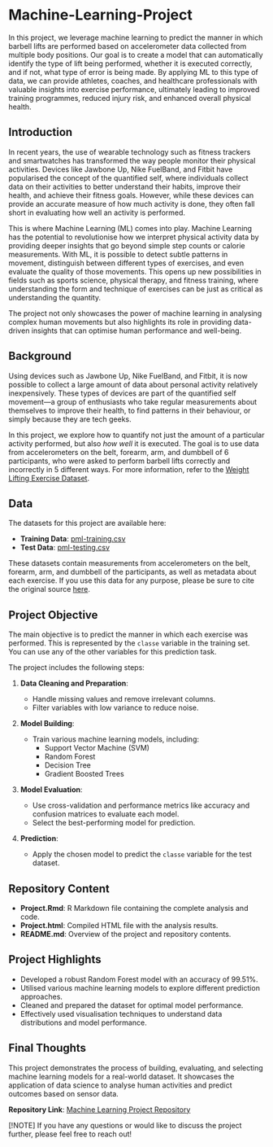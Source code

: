 # Machine-Learning-Project

In this project, we leverage machine learning to predict the manner in which barbell lifts are performed based on accelerometer data collected from multiple body positions. Our goal is to create a model that can automatically identify the type of lift being performed, whether it is executed correctly, and if not, what type of error is being made. By applying ML to this type of data, we can provide athletes, coaches, and healthcare professionals with valuable insights into exercise performance, ultimately leading to improved training programmes, reduced injury risk, and enhanced overall physical health.

## Introduction 
In recent years, the use of wearable technology such as fitness trackers and smartwatches has transformed the way people monitor their physical activities. Devices like Jawbone Up, Nike FuelBand, and Fitbit have popularised the concept of the quantified self, where individuals collect data on their activities to better understand their habits, improve their health, and achieve their fitness goals. However, while these devices can provide an accurate measure of how much activity is done, they often fall short in evaluating how well an activity is performed.

This is where Machine Learning (ML) comes into play. Machine Learning has the potential to revolutionise how we interpret physical activity data by providing deeper insights that go beyond simple step counts or calorie measurements. With ML, it is possible to detect subtle patterns in movement, distinguish between different types of exercises, and even evaluate the quality of those movements. This opens up new possibilities in fields such as sports science, physical therapy, and fitness training, where understanding the form and technique of exercises can be just as critical as understanding the quantity.

The project not only showcases the power of machine learning in analysing complex human movements but also highlights its role in providing data-driven insights that can optimise human performance and well-being.

## Background

Using devices such as Jawbone Up, Nike FuelBand, and Fitbit, it is now possible to collect a large amount of data about personal activity relatively inexpensively. These types of devices are part of the quantified self movement—a group of enthusiasts who take regular measurements about themselves to improve their health, to find patterns in their behaviour, or simply because they are tech geeks.

In this project, we explore how to quantify not just the amount of a particular activity performed, but also *how well* it is executed. The goal is to use data from accelerometers on the belt, forearm, arm, and dumbbell of 6 participants, who were asked to perform barbell lifts correctly and incorrectly in 5 different ways. For more information, refer to the [Weight Lifting Exercise Dataset](http://groupware.les.inf.puc-rio.br/har).

## Data

The datasets for this project are available here:

- **Training Data**: [pml-training.csv](https://d396qusza40orc.cloudfront.net/predmachlearn/pml-training.csv)  
- **Test Data**: [pml-testing.csv](https://d396qusza40orc.cloudfront.net/predmachlearn/pml-testing.csv)

These datasets contain measurements from accelerometers on the belt, forearm, arm, and dumbbell of the participants, as well as metadata about each exercise. If you use this data for any purpose, please be sure to cite the original source [here](http://groupware.les.inf.puc-rio.br/har).

## Project Objective

The main objective is to predict the manner in which each exercise was performed. This is represented by the `classe` variable in the training set. You can use any of the other variables for this prediction task.

The project includes the following steps:

1. **Data Cleaning and Preparation**: 
   - Handle missing values and remove irrelevant columns.
   - Filter variables with low variance to reduce noise.

2. **Model Building**:
   - Train various machine learning models, including:
     - Support Vector Machine (SVM)
     - Random Forest
     - Decision Tree
     - Gradient Boosted Trees

3. **Model Evaluation**:
   - Use cross-validation and performance metrics like accuracy and confusion matrices to evaluate each model.
   - Select the best-performing model for prediction.

4. **Prediction**:
   - Apply the chosen model to predict the `classe` variable for the test dataset.

## Repository Content

- **Project.Rmd**: R Markdown file containing the complete analysis and code.
- **Project.html**: Compiled HTML file with the analysis results.
- **README.md**: Overview of the project and repository contents.

## Project Highlights

- Developed a robust Random Forest model with an accuracy of 99.51%.
- Utilised various machine learning models to explore different prediction approaches.
- Cleaned and prepared the dataset for optimal model performance.
- Effectively used visualisation techniques to understand data distributions and model performance.

## Final Thoughts

This project demonstrates the process of building, evaluating, and selecting machine learning models for a real-world dataset. It showcases the application of data science to analyse human activities and predict outcomes based on sensor data.

**Repository Link**: [Machine Learning Project Repository](https://github.com/juanpaat/Machine-Learning-Project)

[!NOTE]
If you have any questions or would like to discuss the project further, please feel free to reach out!
